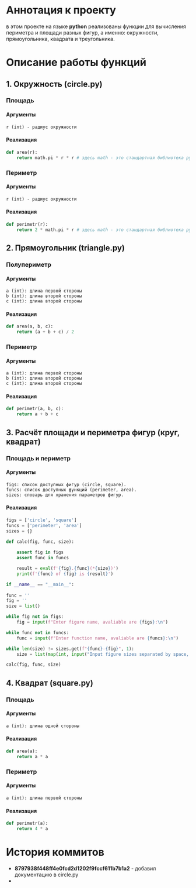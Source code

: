 
# Аннотация к проекту 
в этом проекте на языке **python** реализованы функции для вычисления 
периметра и площади разных фигур, а именно:
окружности, прямоугольника, квадрата и треугольника.

# Описание работы функций
## 1. Окружность (circle.ру)
### Площадь
#### Аргументы
```
r (int) - радиус окружности
```
#### Реализация
```python
def area(r):
    return math.pi * r * r # здесь math - это стандартная библиотека python
```
### Периметр
#### Аргументы
```
r (int) - радиус окружности
```
#### Реализация
```python
def perimetr(r):
    return 2 * math.pi * r # здесь math - это стандартная библиотека python
```
## 2. Прямоугольник (triangle.ру)
### Полупериметр
#### Аргументы 
```
a (int): длина первой стороны
b (int): длина второй стороны
с (int): длина второй стороны
```
#### Реализация 
```python
def area(a, b, c):
    return (a + b + c) / 2
```
### Периметр
#### Аргументы
```
a (int): длина первой стороны
b (int): длина второй стороны
с (int): длина второй стороны
```
#### Реализация
```python
def perimetr(a, b, c):
    return a + b + c
```
## 3. Расчёт площади и периметра фигур (круг, квадрат)
### Площадь и периметр
#### Аргументы
```
figs: список доступных фигур (circle, square).
funcs: список доступных функций (perimeter, area).
sizes: словарь для хранения параметров фигур.
```
#### Реализация
```python
figs = ['circle', 'square'] 
funcs = ['perimeter', 'area'] 
sizes = {} 

def calc(fig, func, size):
    
    assert fig in figs
    assert func in funcs

    result = eval(f'{fig}.{func}(*{size})')
    print(f'{func} of {fig} is {result}') 

if __name__ == "__main__":    
	             
func = ''
fig = ''
size = list()

while fig not in figs:
    fig = input(f"Enter figure name, avaliable are {figs}:\n")

while func not in funcs:
    func = input(f"Enter function name, avaliable are {funcs}:\n")

while len(size) != sizes.get(f"{func}-{fig}", 1):
    size = list(map(int, input("Input figure sizes separated by space, 1 for circle and square\n").split(' ')))

calc(fig, func, size)
```
## 4. Квадрат (square.ру)
### Площадь
#### Аргументы
```
a (int): длина одной стороны
```
#### Реализация
```python
def area(a):
    return a * a
```
### Периметр
#### Аргументы
```
a (int): длина первой стороны
```
#### Реализация
```python
def perimetr(a):
    return 4 * a
```
# История коммитов
+  **8797938f448ff4e0fcd2d1202f9fccf611b7b1a2** - добавил документацию в circle.ру
+ 